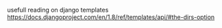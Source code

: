 usefull reading on django templates
https://docs.djangoproject.com/en/1.8/ref/templates/api/#the-dirs-option
